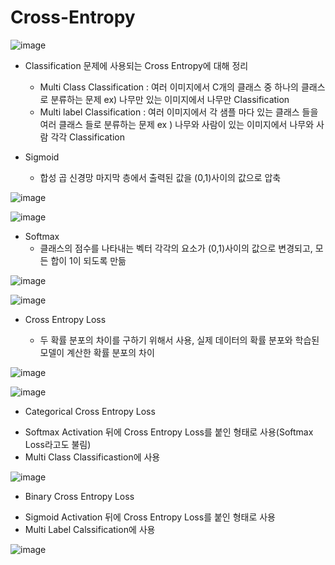 # Cross-Entropy


![image](https://user-images.githubusercontent.com/61686244/134468687-720b508b-9daa-42ee-82e6-7acd20d72ae4.png)

  * Classification 문제에 사용되는 Cross Entropy에 대해 정리
    - Multi Class Classification : 여러 이미지에서 C개의 클래스 중 하나의 클래스로 분류하는 문제 ex) 나무만 있는 이미지에서 나무만 Classification
    - Multi label Classification : 여러 이미지에서 각 샘플 마다 있는 클래스 들을 여러 클래스 들로 분류하는 문제 ex ) 나무와 사람이 있는 이미지에서 나무와 사람 각각 Classification
  
  * Sigmoid
    - 합성 곱 신경망 마지막 층에서 출력된 값을 (0,1)사이의 값으로 압축 

![image](https://user-images.githubusercontent.com/61686244/134469078-f49ba6ec-9f57-447a-8601-a9ba681cc67a.png)

![image](https://user-images.githubusercontent.com/61686244/134469102-b295b96d-713b-4e92-bf35-bdfa1bfae06a.png)

  * Softmax
    - 클래스의 점수를 나타내는 벡터 각각의 요소가 (0,1)사이의 값으로 변경되고, 모든 합이 1이 되도록 만듦
    
![image](https://user-images.githubusercontent.com/61686244/134469274-0e4648b3-7b06-4b99-b99f-50122e55e36f.png)

![image](https://user-images.githubusercontent.com/61686244/134469296-109272e2-577b-46df-b63e-83f49020bf1f.png)

  * Cross Entropy Loss

    - 두 확률 분포의 차이를 구하기 위해서 사용, 실제 데이터의 확률 분포와 학습된 모델이 계산한 확률 분포의 차이 
  
![image](https://user-images.githubusercontent.com/61686244/134469365-719129c8-9f58-44aa-b072-f2caf7329f14.png)

![image](https://user-images.githubusercontent.com/61686244/134469698-60133730-cbf8-48ff-8ad8-8541dd7217d1.png)

 * Categorical Cross Entropy Loss
  - Softmax Activation 뒤에 Cross Entropy Loss를 붙인 형태로 사용(Softmax Loss라고도 불림)
  - Multi Class Classificastion에 사용

![image](https://user-images.githubusercontent.com/61686244/134470226-6cf52f6c-1ff8-463a-99fa-f61625d9c64f.png)

 * Binary Cross Entropy Loss
  - Sigmoid Activation 뒤에 Cross Entropy Loss를 붙인 형태로 사용
  - Multi Label Calssification에 사용 

![image](https://user-images.githubusercontent.com/61686244/134470333-6f20bfb9-a259-477b-a733-90b6272e613d.png)

